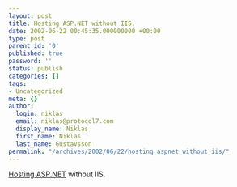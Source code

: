 ```yaml
---
layout: post
title: Hosting ASP.NET without IIS.
date: 2002-06-22 00:45:35.000000000 +00:00
type: post
parent_id: '0'
published: true
password: ''
status: publish
categories: []
tags:
- Uncategorized
meta: {}
author:
  login: niklas
  email: niklas@protocol7.com
  display_name: Niklas
  first_name: Niklas
  last_name: Gustavsson
permalink: "/archives/2002/06/22/hosting_aspnet_without_iis/"
---
```

[Hosting ASP.NET](http://www.clrgeeks.com/Papers/HostingASPNET/HostingASPNET.html) without IIS.

